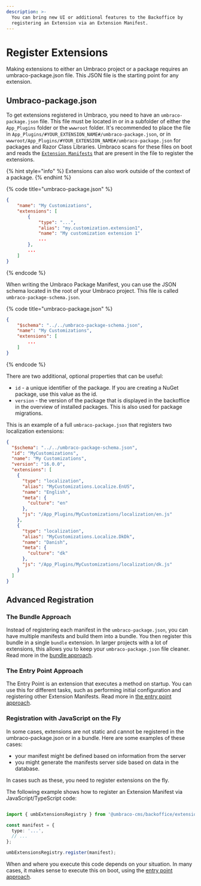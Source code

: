 ```yaml
---
description: >-
  You can bring new UI or additional features to the Backoffice by
  registering an Extension via an Extension Manifest.
---
```



# Register Extensions
Making extensions to either an Umbraco project or a package requires an umbraco-package.json file. This JSON file is the starting point for any extension.

## Umbraco-package.json
To get extensions registered in Umbraco, you need to have an `umbraco-package.json` file. This file must be located in or in a subfolder of either the `App_Plugins` folder or the `wwwroot` folder. It's recommended to place the file in `App_Plugins/#YOUR_EXTENSION_NAME#/umbraco-package.json`, or in `wwwroot/App_Plugins/#YOUR_EXTENSION_NAME#/umbraco-package.json` for packages and Razor Class Libraries. Umbraco scans for these files on boot and reads the [`Extension Manifests`](extension-manifest.md) that are present in the file to register the extensions.

{% hint style="info" %}
Extensions can also work outside of the context of a package.
{% endhint %}

{% code title="umbraco-package.json" %}
```json
{
    "name": "My Customizations",
    "extensions": [
        {
            "type": "...",
            "alias": "my.customization.extension1",
            "name": "My customization extension 1"
            ...
        },
        ...
    ]
}
```
{% endcode %}


When writing the Umbraco Package Manifest, you can use the JSON schema located in the root of your Umbraco project. This file is called `umbraco-package-schema.json`.

{% code title="umbraco-package.json" %}
```json
{
    "$schema": "../../umbraco-package-schema.json",
    "name": "My Customizations",
    "extensions": [
        ...
    ]
}
```
{% endcode %}


There are two additional, optional properties that can be useful:

* `id` - a unique identifier of the package. If you are creating a NuGet package, use this value as the id.
* `version` - the version of the package that is displayed in the backoffice in the overview of installed packages. This is also used for package migrations.


This is an example of a full `umbraco-package.json` that registers two localization extensions:

```json
{
  "$schema": "../../umbraco-package-schema.json",
  "id": "MyCustomizations",
  "name": "My Customizations",
  "version": "16.0.0",
  "extensions": [
    {
      "type": "localization",
      "alias": "MyCustomizations.Localize.EnUS",
      "name": "English",
      "meta": {
        "culture": "en"
      },
      "js": "/App_Plugins/MyCustomizations/localization/en.js"
    },
    {
      "type": "localization",
      "alias": "MyCustomizations.Localize.DkDk",
      "name": "Danish",
      "meta": {
        "culture": "dk"
      },
      "js": "/App_Plugins/MyCustomizations/localization/dk.js"
    }
  ]
}
```


## Advanced Registration
### The Bundle Approach
Instead of registering each manifest in the `umbraco-package.json`, you can have multiple manifests and build them into a bundle. You then register this bundle in a single `bundle` extension. In larger projects with a lot of extensions, this allows you to keep your `umbraco-package.json` file cleaner. Read more in the [bundle approach](../extension-types/bundle.md).

### The Entry Point Approach
The Entry Point is an extension that executes a method on startup. You can use this for different tasks, such as performing initial configuration and registering other Extension Manifests. Read more in [the entry point approach](../extension-types/backoffice-entry-point.md).

### Registration with JavaScript on the Fly
In some cases, extensions are not static and cannot be registered in the umbraco-package.json or in a bundle.  Here are some examples of these cases:

- your manifest might be defined based on information from the server
- you might generate the manifests server side based on data in the database. 

In cases such as these, you need to register extensions on the fly.


The following example shows how to register an Extension Manifest via JavaScript/TypeScript code:

```typescript

import { umbExtensionsRegistry } from '@umbraco-cms/backoffice/extension-registry';

const manifest = {
  type: '...',
  // ...
};

umbExtensionsRegistry.register(manifest);
```


When and where you execute this code depends on your situation. In many cases, it makes sense to execute this on boot, using the [entry point approach](../extension-types/backoffice-entry-point.md).
